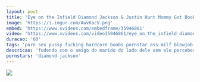```yaml
---
layout: post
title: 'Eye on the Infield Diamond Jackson & Justin Hunt Mommy Got Boobs'
image: 'https://i.imgur.com/AwvKacV.png'
embed: 'https://www.xvideos.com/embedframe/35946861'
video: 'https://www.xvideos.com/video35946861/eye_on_the_infield_diamond_jackson_and_justin_hunt_mommy_got_boobs_at_http_bit.ly_brazzersfull'
duracao: '60'
tags: 'porn sex pussy fucking hardcore boobs pornstar ass milf blowjob fuck ebony bigboobs bigass pussyfucking hardsex diamondjackson justinhunt'
descricao: 'fudendo com o amigo do marido do lado dele sem ele perceber.'
pornstars: 'diamond-jackson'
---
```

<a href="{{ page.url | prepend: site.baseurl | prepend: site.url }}"><img src="{{ page.image }}" /></a>
